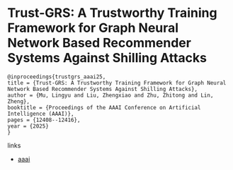 # Trust-GRS: A Trustworthy Training Framework for Graph Neural Network Based Recommender Systems Against Shilling Attacks

```
@inproceedings{trustgrs_aaai25,
title = {Trust-GRS: A Trustworthy Training Framework for Graph Neural Network Based Recommender Systems Against Shilling Attacks},
author = {Mu, Lingyu and Liu, Zhengxiao and Zhu, Zhitong and Lin, Zheng},
booktitle = {Proceedings of the AAAI Conference on Artificial Intelligence (AAAI)},
pages = {12408--12416},
year = {2025}
}
```

links
- [aaai](https://ojs.aaai.org/index.php/AAAI/article/view/33352)

